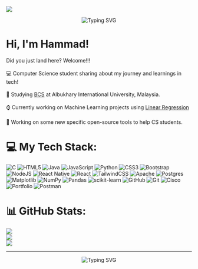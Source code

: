 <img src="https://capsule-render.vercel.app/api?type=waving&color=0:FF00FF,100:1e1e1e&height=180&section=header&text=Welcome%20to%20Hammad's%20Starbase%20%E2%9C%8D%EF%B8%8F&fontColor=00FFFF&fontSize=30&animation=twinkling"/>

<p align="center">
<img src="https://readme-typing-svg.demolab.com?font=Fira+Code&size=24&pause=1000&color=00FFFF&center=true&vCenter=true&width=800&lines=Greetings+Earthlings+%F0%9F%8C%8D;I+am+Hammad%2C+Code+Sentinel+%E2%9A%A1;Building+AI+Systems+from+the+Future+%F0%9F%94%AE;Monitoring+code+from+the+Alpha+Quadrant..." alt="Typing SVG" />
</p>

# Hi, I'm Hammad! 
Did you just land here? Welcome!!!<br><br>
💻 Computer Science student sharing about my journey and learnings in tech!<br><br>
🏫 Studying [BCS](https://aiu.edu.my/school-of-computing-and-informatics/) at Albukhary International University, Malaysia.<br><br>
⌚ Currently working on Machine Learning projects using [Linear Regression](https://www.geeksforgeeks.org/machine-learning/ml-linear-regression/) <br><br>
🚀 Working on some new specific open-source tools to help CS students.

# 💻 My Tech Stack:
![C](https://img.shields.io/badge/c-%2300599C.svg?style=flat&logo=c&logoColor=white) ![HTML5](https://img.shields.io/badge/html5-%23E34F26.svg?style=flat&logo=html5&logoColor=white) ![Java](https://img.shields.io/badge/java-%23ED8B00.svg?style=flat&logo=openjdk&logoColor=white) ![JavaScript](https://img.shields.io/badge/javascript-%23323330.svg?style=flat&logo=javascript&logoColor=%23F7DF1E) ![Python](https://img.shields.io/badge/python-3670A0?style=flat&logo=python&logoColor=ffdd54) ![CSS3](https://img.shields.io/badge/css3-%231572B6.svg?style=flat&logo=css3&logoColor=white) ![Bootstrap](https://img.shields.io/badge/bootstrap-%238511FA.svg?style=flat&logo=bootstrap&logoColor=white) ![NodeJS](https://img.shields.io/badge/node.js-6DA55F?style=flat&logo=node.js&logoColor=white) ![React Native](https://img.shields.io/badge/react_native-%2320232a.svg?style=flat&logo=react&logoColor=%2361DAFB) ![React](https://img.shields.io/badge/react-%2320232a.svg?style=flat&logo=react&logoColor=%2361DAFB) ![TailwindCSS](https://img.shields.io/badge/tailwindcss-%2338B2AC.svg?style=flat&logo=tailwind-css&logoColor=white) ![Apache](https://img.shields.io/badge/apache-%23D42029.svg?style=flat&logo=apache&logoColor=white) ![Postgres](https://img.shields.io/badge/postgres-%23316192.svg?style=flat&logo=postgresql&logoColor=white) ![Matplotlib](https://img.shields.io/badge/Matplotlib-%23ffffff.svg?style=flat&logo=Matplotlib&logoColor=black) ![NumPy](https://img.shields.io/badge/numpy-%23013243.svg?style=flat&logo=numpy&logoColor=white) ![Pandas](https://img.shields.io/badge/pandas-%23150458.svg?style=flat&logo=pandas&logoColor=white) ![scikit-learn](https://img.shields.io/badge/scikit--learn-%23F7931E.svg?style=flat&logo=scikit-learn&logoColor=white) ![GitHub](https://img.shields.io/badge/github-%23121011.svg?style=flat&logo=github&logoColor=white) ![Git](https://img.shields.io/badge/git-%23F05033.svg?style=flat&logo=git&logoColor=white) ![Cisco](https://img.shields.io/badge/cisco-%23049fd9.svg?style=flat&logo=cisco&logoColor=black) ![Portfolio](https://img.shields.io/badge/Portfolio-%23000000.svg?style=flat&logo=firefox&logoColor=#FF7139) ![Postman](https://img.shields.io/badge/Postman-FF6C37?style=flat&logo=postman&logoColor=white)


# 📊 GitHub Stats:
![](https://github-readme-stats.vercel.app/api?username=imhammad&theme=gruvbox_light&hide_border=true&include_all_commits=false&count_private=false)<br/>
![](https://nirzak-streak-stats.vercel.app/?user=imhammad&theme=gruvbox_light&hide_border=true)<br/>
![](https://github-readme-stats.vercel.app/api/top-langs/?username=imhammad&theme=gruvbox_light&hide_border=true&include_all_commits=false&count_private=false&layout=compact)

---




<p align="center">
  <img src="https://readme-typing-svg.demolab.com?font=Fira+Code&size=24&pause=1000&color=00FFFF&center=true&vCenter=true&width=800&lines=Greetings+Earthlings+%F0%9F%8C%8D;I+am+Hammad%2C+Code+Sentinel+%E2%9A%A1;Building+AI+Systems+from+the+Future+%F0%9F%94%AE;Monitoring+code+from+the+Alpha+Quadrant..." alt="Typing SVG" />
</p>



